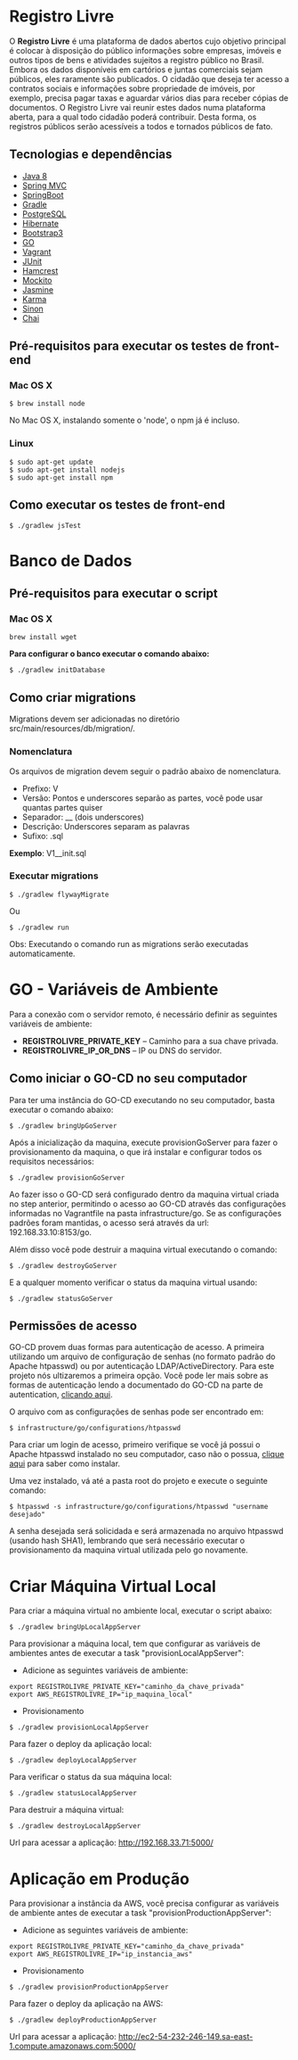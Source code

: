 # Registro Livre

O **Registro Livre** é uma plataforma de dados abertos cujo objetivo principal é colocar à disposição do público informações sobre empresas, imóveis e outros tipos de bens e atividades sujeitos a registro público no Brasil. Embora os dados disponíveis em cartórios e juntas comerciais sejam públicos, eles raramente são publicados. O cidadão que deseja ter acesso a contratos sociais e informações sobre propriedade de imóveis, por exemplo, precisa pagar taxas e aguardar vários dias para receber cópias de documentos. O Registro Livre vai reunir estes dados numa plataforma aberta, para a qual todo cidadão poderá contribuir. Desta forma, os registros públicos serão acessíveis a todos e tornados públicos de fato.

## Tecnologias e dependências
* [Java 8](http://docs.oracle.com/javase/8/)
* [Spring MVC](https://spring.io/guides/gs/serving-web-content/)
* [SpringBoot](http://projects.spring.io/spring-boot/)
* [Gradle](https://gradle.org/)
* [PostgreSQL](http://www.postgresql.org/)
* [Hibernate](http://hibernate.org/)
* [Bootstrap3](http://getbootstrap.com/)
* [GO](http://www.go.cd/)
* [Vagrant](https://www.vagrantup.com/)
* [JUnit](http://junit.org/)
* [Hamcrest](https://code.google.com/p/hamcrest/wiki/Tutorial)
* [Mockito](http://mockito.org/)
* [Jasmine](http://jasmine.github.io/)
* [Karma](http://karma-runner.github.io/0.13/index.html)
* [Sinon](http://sinonjs.org/)
* [Chai](http://chaijs.com/)


## Pré-requisitos para executar os testes de front-end

### Mac OS X

```
$ brew install node
```

No Mac OS X, instalando somente o 'node', o npm já é incluso.

### Linux

```
$ sudo apt-get update
$ sudo apt-get install nodejs
$ sudo apt-get install npm
```

## Como executar os testes de front-end

```
$ ./gradlew jsTest
```

# Banco de Dados
## Pré-requisitos para executar o script
### Mac OS X
```
brew install wget
```
**Para configurar o banco executar o comando abaixo:**

```
$ ./gradlew initDatabase
```

## Como criar migrations

Migrations devem ser adicionadas no diretório src/main/resources/db/migration/.

### Nomenclatura

Os arquivos de migration devem seguir o padrão abaixo de nomenclatura.
* Prefixo: V
* Versão: Pontos e underscores separão as partes, você pode usar quantas partes quiser
* Separador: __ (dois underscores)
* Descrição: Underscores separam as palavras
* Sufixo: .sql

**Exemplo**: V1__init.sql

### Executar migrations

```
$ ./gradlew flywayMigrate
```
Ou
```
$ ./gradlew run
```
Obs: Executando o comando run as migrations serão executadas automaticamente.

# GO - Variáveis de Ambiente
Para a conexão com o servidor remoto, é necessário definir as seguintes variáveis de ambiente:

* **REGISTROLIVRE_PRIVATE_KEY** – Caminho para a sua chave privada.
* **REGISTROLIVRE_IP_OR_DNS** – IP ou DNS do servidor.


## Como iniciar o GO-CD no seu computador

Para ter uma instância do GO-CD executando no seu computador, basta executar o comando abaixo:

```
$ ./gradlew bringUpGoServer
```

Após a inicialização da maquina, execute provisionGoServer para fazer o provisionamento da maquina, o que irá instalar e configurar todos os requisitos necessários:

```
$ ./gradlew provisionGoServer
```

Ao fazer isso o GO-CD será configurado dentro da maquina virtual criada no step anterior, permitindo o acesso ao GO-CD através das configurações informadas no Vagrantfile na pasta infrastructure/go. Se as configurações  padrões foram mantidas, o acesso será através da url:  192.168.33.10:8153/go.

Além disso você pode destruir a maquina virtual executando o comando:

```
$ ./gradlew destroyGoServer
```

E a qualquer momento  verificar o status da maquina virtual usando:

```
$ ./gradlew statusGoServer
```

## Permissões de acesso
GO-CD provem duas formas para autenticação de acesso. A primeira utilizando um arquivo de configuração de senhas (no formato padrão do Apache htpasswd) ou por autenticação LDAP/ActiveDirectory. Para este projeto nós ultizaremos a primeira opção. Você pode ler mais sobre as formas de autenticação lendo a documentado do GO-CD na parte de autentication, [clicando aqui](http://www.go.cd/documentation/user/current/configuration/dev_authentication.html).

O arquivo com as configurações de senhas pode ser encontrado em:

```
$ infrastructure/go/configurations/htpasswd
```

Para criar um login de acesso, primeiro verifique se você já possui o Apache htpasswd instalado no seu computador, caso não o possua, [clique aqui](http://www.go.cd/documentation/user/current/configuration/dev_authentication.html#generating-passwords-using-htpasswd ) para saber como instalar.

Uma vez instalado, vá até a pasta root do projeto e execute o seguinte comando:

```
$ htpasswd -s infrastructure/go/configurations/htpasswd "username desejado"

```
A senha desejada será solicidada e será armazenada no arquivo htpasswd (usando hash SHA1), lembrando que será necessário executar o provisionamento da maquina virtual utilizada pelo go novamente.

# Criar Máquina Virtual Local

Para criar a máquina virtual no ambiente local, executar o script abaixo:

```
$ ./gradlew bringUpLocalAppServer
```

Para provisionar a máquina local, tem que configurar as variáveis de ambientes antes de executar a task "provisionLocalAppServer":

- Adicione as seguintes variáveis de ambiente:

```
export REGISTROLIVRE_PRIVATE_KEY="caminho_da_chave_privada"
export AWS_REGISTROLIVRE_IP="ip_maquina_local"
```

- Provisionamento

```
$ ./gradlew provisionLocalAppServer
```

Para fazer o deploy da aplicação local:

```
$ ./gradlew deployLocalAppServer
```

Para verificar o status da sua máquina local:

```
$ ./gradlew statusLocalAppServer
```

Para destruir a máquina virtual:

```
$ ./gradlew destroyLocalAppServer
```
Url para acessar a aplicação: http://192.168.33.71:5000/

# Aplicação em Produção

Para provisionar a instância da AWS, você precisa configurar as variáveis de ambiente antes de executar a task "provisionProductionAppServer":


- Adicione as seguintes variáveis de ambiente:

```
export REGISTROLIVRE_PRIVATE_KEY="caminho_da_chave_privada"
export AWS_REGISTROLIVRE_IP="ip_instancia_aws"
```

- Provisionamento

```
$ ./gradlew provisionProductionAppServer
```

Para fazer o deploy da aplicação na AWS:

```
$ ./gradlew deployProductionAppServer
```
Url para acessar a aplicação: http://ec2-54-232-246-149.sa-east-1.compute.amazonaws.com:5000/
